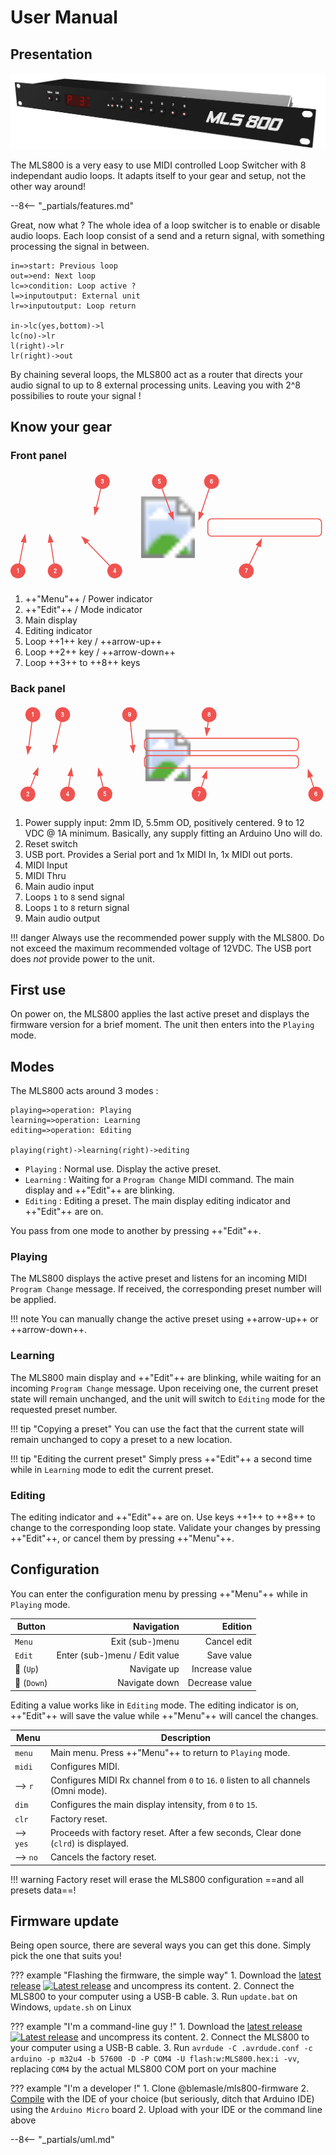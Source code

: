 # User Manual

## Presentation

[![MLS800](assets/product-front-2.gif)](assets/large/product-front-2.png)

The MLS800 is a very easy to use MIDI controlled Loop Switcher with 8 independant audio loops. It adapts itself to your gear and setup, not the other way around!

--8<-- "_partials/features.md"

Great, now what ?
The whole idea of a loop switcher is to enable or disable audio loops. Each loop consist of a send and a return signal, with something processing the signal in between.

```flow
in=>start: Previous loop
out=>end: Next loop
lc=>condition: Loop active ?
l=>inputoutput: External unit
lr=>inputoutput: Loop return

in->lc(yes,bottom)->l
lc(no)->lr
l(right)->lr
lr(right)->out
```

By chaining several loops, the MLS800 act as a router that directs your audio signal to up to 8 external processing units. Leaving you with 2^8 possibilies to route your signal !

## Know your gear

### Front panel

<style>

	circle#bubble-back, .annotated-graphic marker {
		fill: #EF5350;
	}

	.annotated-graphic polyline, .annotated-graphic rect {
		fill: none;
		stroke: #EF5350;
		stroke-width: 4;
	}

	.annotated-graphic polyline {
		marker-end: url(#arrow);
	}

	.annotated-graphic rect {
		rx: 15;
		ry: 15;
	}
	
	.annotated-graphic text {
		stroke: white;
		fill: white;
		text-anchor: middle;
		dominant-baseline: central;
		font-size: 1.5em;
	}
</style>

<svg viewBox="0 0 1269 448" width="100%" class="annotated-graphic">	
	<title>MLS800 front</title>
	<defs>
		<circle id="bubble-back" r="30" />
		<!-- arrow -->
		<marker id="arrow" markerWidth="10" markerHeight="10" refX="7" refY="3" orient="auto" markerUnits="strokeWidth">
			<path d="M0,0 L0,6 L9,3 z" />
		</marker>
	</defs>
	<g>
		<image href="../assets/manual-front.gif" y="100" width="1269" height="248"/>
		<!-- Menu -->
		<polyline points="30,400 58,258"/>
		<g transform="translate(30, 400)">
			<use href="#bubble-back" />
			<text>1</text>
		</g>
		<!-- Edit -->
		<polyline points="180,400 158,258"/>
		<g transform="translate(180, 400)">
			<use href="#bubble-back" />
			<text>2</text>
		</g>
		<!-- Main display -->
		<polyline points="370,40 340,170"/>
		<g transform="translate(370, 40)">
			<use href="#bubble-back" />
			<text>3</text>
		</g>
		<!-- Editing indicator -->
		<polyline points="420,400 290,265"/>
		<g transform="translate(420, 400)">
			<use href="#bubble-back" />
			<text>4</text>
		</g>
		<!-- Loop 1 / Up  -->
		<polyline points="600,40 655,190"/>
		<g transform="translate(600, 40)">
			<use href="#bubble-back" />
			<text>5</text>
		</g>
		<!-- Loop 2 / Down  -->
		<polyline points="810,40 760,190"/>
		<g transform="translate(810, 40)">
			<use href="#bubble-back" />
			<text>6</text>
		</g>
		<!-- Loop 3 to 8  -->
		<rect x="795" y="190" width="458" height="70" />
		<polyline points="950,400 1010,275"/>
		<g transform="translate(950, 400)">
			<use href="#bubble-back" />
			<text>7</text>
		</g>
	</g>
</svg>

1. ++"Menu"++ / Power indicator
2. ++"Edit"++ / Mode indicator
3. Main display
4. Editing indicator
5. Loop ++1++ key / ++arrow-up++
6. Loop ++2++ key / ++arrow-down++
7. Loop ++3++ to ++8++ keys

### Back panel

<svg viewBox="0 0 1269 408" width="100%"  class="annotated-graphic">
	<title>MLS800 back</title>
	<g>
		<image href="../assets/manual-back.gif" y="100" width="1269" height="208" />
		<!-- Power input -->
		<polyline points="90,40 70,195"/>
		<g transform="translate(90, 40)">
			<use href="#bubble-back" />
			<text>1</text>
		</g>
		<!-- Reset input -->
		<polyline points="70,360 110,258"/>
		<g transform="translate(70, 360)">
			<use href="#bubble-back" />
			<text>2</text>
		</g>
		<!-- USB port -->
		<polyline points="210,40 175,190"/>
		<g transform="translate(210, 40)">
			<use href="#bubble-back" />
			<text>3</text>
		</g>
		<!-- MIDI In -->
		<polyline points="230,360 245,260"/>
		<g transform="translate(230, 360)">
			<use href="#bubble-back" />
			<text>4</text>
		</g>
		<!-- MIDI Thru -->
		<polyline points="380,360 355,260"/>
		<g transform="translate(380, 360)">
			<use href="#bubble-back" />
			<text>5</text>
		</g>
		<!-- Main In -->
		<polyline points="480,40 495,190"/>
		<g transform="translate(480, 40)">
			<use href="#bubble-back" />
			<text>9</text>
		</g>
		<!-- Loops Send -->
		<rect x="540" y="205" width="620" height="50" />
		<polyline points="760,360 790,270"/>
		<g transform="translate(760, 360)">
			<use href="#bubble-back" />
			<text>7</text>
		</g>
		<!-- Loops Return -->
		<rect x="540" y="135" width="620" height="50" />
		<polyline points="800,40 790,120"/>
		<g transform="translate(800, 40)">
			<use href="#bubble-back" />
			<text>8</text>
		</g>
		<!-- Main Out -->
		<polyline points="1230,360 1200,265"/>
		<g transform="translate(1230, 360)">
			<use href="#bubble-back" />
			<text>6</text>
		</g>
	</g>
</svg>

1. Power supply input: 2mm ID, 5.5mm OD, positively centered. 9 to 12 VDC @ 1A minimum. Basically, any supply fitting an Arduino Uno will do.
2. Reset switch
3. USB port. Provides a Serial port and 1x MIDI In, 1x MIDI out ports.
4. MIDI Input
5. MIDI Thru
6. Main audio input
7. Loops `1` to `8` send signal
8. Loops `1` to `8` return signal
9. Main audio output

!!! danger
	Always use the recommended power supply with the MLS800.
	Do not exceed the maximum recommended voltage of 12VDC.
	The USB port does *not* provide power to the unit.


## First use

On power on, the MLS800 applies the last active preset and displays the firmware version for a brief moment. The unit then enters into the `Playing` mode.

## Modes

The MLS800 acts around 3 modes :

```flow
playing=>operation: Playing
learning=>operation: Learning
editing=>operation: Editing

playing(right)->learning(right)->editing
```

* `Playing` : Normal use. Display the active preset.
* `Learning` : Waiting for a `Program Change` MIDI command. The main display and ++"Edit"++ are blinking.
* `Editing` : Editing a preset. The main display editing indicator and ++"Edit"++ are on.

You pass from one mode to another by pressing ++"Edit"++.

### Playing

The MLS800 displays the active preset and listens for an incoming MIDI `Program Change` message. If received, the corresponding preset number will be applied.

!!! note
	You can manually change the active preset using ++arrow-up++ or ++arrow-down++.

### Learning

The MLS800 main display and ++"Edit"++ are blinking, while waiting for an incoming `Program Change` message. Upon receiving one, the current preset state will remain unchanged, and the unit will switch to `Editing` mode for the requested preset number.

!!! tip "Copying a preset"
	You can use the fact that the current state will remain unchanged to copy a preset to a new location.

!!! tip "Editing the current preset"
	Simply press ++"Edit"++ a second time while in `Learning` mode to edit the current preset.

### Editing

The editing indicator and ++"Edit"++ are on. Use keys ++1++ to ++8++ to change to the corresponding loop state. Validate your changes by pressing ++"Edit"++, or cancel them by pressing ++"Menu"++.

## Configuration

You can enter the configuration menu by pressing ++"Menu"++ while in `Playing` mode.

| Button 						| Navigation					| Edition			|
|-------------------------------|------------------------------:|------------------:|
|`Menu` 						| Exit (sub-)menu 				| Cancel edit 		|
|`Edit` 						| Enter (sub-)menu / Edit value | Save value 		|
|:arrow_up_small: (`Up`) 		| Navigate up 					| Increase value 	|
|:arrow_down_small: (`Down`) 	| Navigate down 				| Decrease value 	|

Editing a value works like in `Editing` mode. The editing indicator is on, ++"Edit"++ will save the value while ++"Menu"++ will cancel the changes.

| Menu 		| Description																			|
|-----------|---------------------------------------------------------------------------------------|
| `menu`	| Main menu. Press ++"Menu"++ to return to `Playing` mode.								|
| `midi`	| Configures MIDI.																		|
| --> `r`	| Configures MIDI Rx channel from `0` to `16`. `0` listen to all channels (Omni mode). 	|
| `dim`		| Configures the main display intensity, from `0` to `15`.								|
| `clr`		| Factory reset.																		|
| --> `yes`	| Proceeds with factory reset. After a few seconds, Clear done (`clrd`) is displayed.	|
| --> `no`	| Cancels the factory reset.															|

!!! warning
	Factory reset will erase the MLS800 configuration ==and all presets data==!

## Firmware update

Being open source, there are several ways you can get this done. Simply pick the one that suits you!

??? example "Flashing the firmware, the simple way"
	1. Download the [latest release](https://github.com/blemasle/mls800-firmware/releases/latest) [![Latest release](https://img.shields.io/github/release/blemasle/mls800-firmware.svg?maxAge=3600)](https://github.com/blemasle/mls800-firmware/releases/latest) and uncompress its content.
	2. Connect the MLS800 to your computer using a USB-B cable.
	3. Run `update.bat` on Windows, `update.sh` on Linux

??? example "I'm a command-line guy !"
	1. Download the [latest release](https://github.com/blemasle/mls800-firmware/releases/latest) [![Latest release](https://img.shields.io/github/release/blemasle/mls800-firmware.svg?maxAge=3600)](https://github.com/blemasle/mls800-firmware/releases/latest) and uncompress its content.
	2. Connect the MLS800 to your computer using a USB-B cable.
	3. Run `avrdude -C .avrdude.conf -c arduino -p m32u4 -b 57600 -D -P COM4 -U flash:w:MLS800.hex:i -vv`, replacing `COM4` by the actual MLS800 COM port on your machine

??? example "I'm a developer !"
	1. Clone @blemasle/mls800-firmware
	2. [Compile](software.md#compile) with the IDE of your choice (but seriously, ditch that Arduino IDE) using the `Arduino Micro` board
	2. Upload with your IDE or the command line above

--8<-- "_partials/uml.md"
